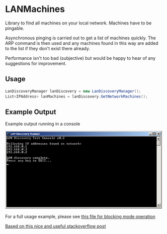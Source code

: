LANMachines
===========

Library to find all machines on your local network.
Machines have to be pingable.

Asynchronous pinging is carried out to get a list of machines quickly.
The ARP command is then used and any machines found in this way are added to the list if they don't exist there already.

Performance isn't too bad (subjective) but would be happy to hear of any suggestions for improvement.

Usage
-----

```c#
LanDiscoveryManager lanDiscovery = new LanDiscoveryManager();
List<IPAddress> lanMachines = lanDiscovery.GetNetworkMachines();
```
Example Output
--------------

Example output running in a console

![run image](./assets/lanConsoleRun.PNG "Example Run")

For a full usage example, please see [this file for blocking mode operation](https://github.com/RedSpiderMkV/LANMachines/blob/master/src/LANMachines/LanMachinesRunner/LanDiscoveryBlocking.cs)

[Based on this nice and useful stackoverflow post](http://stackoverflow.com/questions/4042789/how-to-get-ip-of-all-hosts-in-lan)
